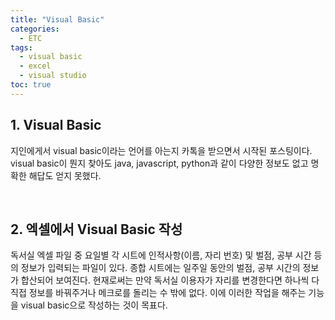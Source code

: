 ```yaml
---
title: "Visual Basic"
categories: 
  - ETC
tags:
  - visual basic
  - excel
  - visual studio
toc: true
---
```


## 1. Visual Basic

지인에게서 visual basic이라는 언어를 아는지 카톡을 받으면서 시작된 포스팅이다. visual basic이 뭔지 찾아도 java, javascript, python과 같이 다양한 정보도 없고 명확한 해답도 얻지 못했다. 

<br>

## 2. 엑셀에서 Visual Basic 작성

독서실 엑셀 파일 중 요일별 각 시트에 인적사항(이름, 자리 번호) 및 벌점, 공부 시간 등의 정보가 입력되는 파일이 있다. 종합 시트에는 일주일 동안의 벌점, 공부 시간의 정보가 합산되어 보여진다. 현재로써는 만약 독서실 이용자가 자리를 변경한다면 하나씩 다 직접 정보를 바꿔주거나 메크로를 돌리는 수 밖에 없다. 이에 이러한 작업을 해주는 기능을 visual basic으로 작성하는 것이 목표다. 



